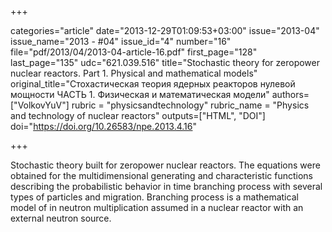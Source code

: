 +++

categories="article"
date="2013-12-29T01:09:53+03:00"
issue="2013-04"
issue_name="2013 - #04"
issue_id="4"
number="16"
file="pdf/2013/04/2013-04-article-16.pdf"
first_page="128"
last_page="135"
udc="621.039.516"
title="Stochastic theory for zeropower nuclear reactors. Part 1. Physical and mathematical models"
original_title="Стохастическая теория ядерных реакторов нулевой мощности ЧАСТЬ 1. Физическая и математическая модели"
authors=["VolkovYuV"]
rubric = "physicsandtechnology"
rubric_name = "Physics and technology of nuclear reactors"
outputs=["HTML", "DOI"]
doi="https://doi.org/10.26583/npe.2013.4.16"

+++

Stochastic theory built for zeropower nuclear reactors. The equations were obtained for the multidimensional generating and characteristic functions describing the probabilistic behavior in time branching process with several types of particles and migration. Branching process is a mathematical model of in neutron multiplication assumed in a nuclear reactor with an external neutron source.